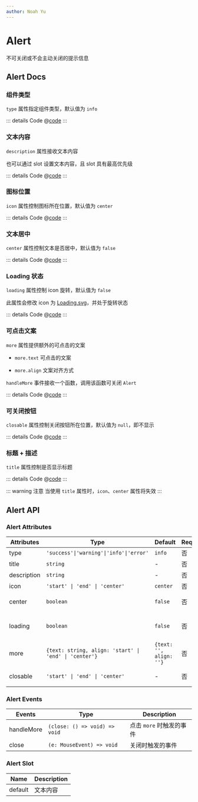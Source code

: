 ```yaml
---
author: Noah Yu
---
```


# Alert

不可关闭或不会主动关闭的提示信息

## Alert Docs

### 组件类型

`type` 属性指定组件类型，默认值为 `info`

<Preview>
  <AlertBasic />
</Preview>

::: details Code
@[code](../components/alert/Basic.vue)
:::

### 文本内容

`description` 属性接收文本内容

也可以通过 slot 设置文本内容，且 slot 具有最高优先级

<Preview>
  <AlertDescription />
</Preview>

::: details Code
@[code](../components/alert/Description.vue)
:::

### 图标位置

`icon` 属性控制图标所在位置，默认值为 `center`

<Preview>
  <AlertIcon />
</Preview>

::: details Code
@[code](../components/alert/Icon.vue)
:::

### 文本居中

`center` 属性控制文本是否居中，默认值为 `false`

<Preview>
  <AlertCenter />
</Preview>

::: details Code
@[code](../components/alert/Center.vue)
:::

### Loading 状态

`loading` 属性控制 icon 旋转，默认值为 `false`

此属性会修改 icon 为 [Loading.svg](/icons/)，并处于旋转状态

<Preview>
  <AlertLoading />
</Preview>

::: details Code
@[code](../components/alert/Loading.vue)
:::

### 可点击文案

`more` 属性提供额外的可点击的文案

- `more.text` 可点击的文案

- `more.align` 文案对齐方式

`handleMore` 事件接收一个函数，调用该函数可关闭 `Alert`

<Preview>
  <AlertMore />
</Preview>

::: details Code
@[code](../components/alert/More.vue)
:::

### 可关闭按钮

`closable` 属性控制关闭按钮所在位置，默认值为 `null`，即不显示

<Preview>
  <AlertClosable />
</Preview>

::: details Code
@[code](../components/alert/Closable.vue)
:::

### 标题 + 描述

`title` 属性控制是否显示标题

<Preview>
  <AlertTitle />
</Preview>

::: details Code
@[code](../components/alert/Title.vue)
:::

::: warning 注意
当使用 `title` 属性时，`icon`、`center` 属性将失效
:::

## Alert API

### Alert Attributes

| Attributes  | Type                                                  | Default                 | Required | Description           |
| ----------- | ----------------------------------------------------- | ----------------------- | -------- | --------------------- |
| type        | `'success'\|'warning'\|'info'\|'error'`               | `info`                  | 否       | 类型                  |
| title       | `string`                                              | -                       | 否       | 标题                  |
| description | `string`                                              | -                       | 否       | 描述文本              |
| icon        | `'start' \| 'end' \| 'center'`                        | `center`                | 否       | 图标位置              |
| center      | `boolean`                                             | `false`                 | 否       | 文本是否居中          |
| loading     | `boolean`                                             | `false`                 | 否       | 图标处于 loading 状态 |
| more        | `{text: string, align: 'start' \| 'end' \| 'center'}` | `{text: '', align: ''}` | 否       | 可点击的文案          |
| closable    | `'start' \| 'end' \| 'center'`                        | -                       | 否       | 关闭按钮的位置        |

### Alert Events

| Events     | Type                          | Description              |
| ---------- | ----------------------------- | ------------------------ |
| handleMore | `(close: () => void) => void` | 点击 `more` 时触发的事件 |
| close      | `(e: MouseEvent) => void`     | 关闭时触发的事件         |

### Alert Slot

| Name    | Description |
| ------- | ----------- |
| default | 文本内容    |
